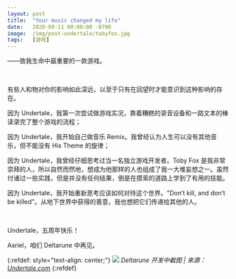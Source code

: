 ```yaml
---
layout: post
title:  "Your music changed my life"
date:   2020-09-11 00:00:00 -0700
image:  /img/post-undertale/tobyfox.jpg
tags:   [游戏]
---
```


——致我生命中最重要的一款游戏。

<br />

有些人和物对你的影响如此深远，以至于只有在回望时才能意识到这种影响的存在。

因为 Undertale，我第一次尝试做游戏实况，靠着糟糕的录音设备和一路文本的棒读录完了整个游戏的流程；

因为 Undertale，我开始自己做音乐 Remix。我曾经认为人生可以没有其他音乐，但不能没有 His Theme 的旋律；

因为 Undertale，我曾经仔细思考过当一名独立游戏开发者。Toby Fox 是我非常崇拜的人，所以自然而然地，想成为他那样的人也组成了我一大堆妄想之一。虽然付诸过一些实践，但是并没有任何结果，倒是在摸索的道路上学到了有用的技能。

因为 Undertale，我开始重新思考应该如何对待这个世界。"Don’t kill, and don’t be killed"。从地下世界中获得的善意，我也想把它们传递给其他的人。

<br />

Undertale，五周年快乐！

Asriel，咱们 Deltarune 中再见。

{:refdef: style="text-align: center;"}
![]({{site.baseurl}}/img/post-undertale/deltarune.png)
*Deltarune 开发中截图 | 来源：[Undertale.com](https://undertale.com/deltarune-update-092020/)*
{:refdef}


